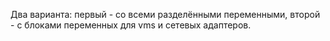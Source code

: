Два варианта: первый - со всеми разделёнными переменными, второй - с блоками переменных для vms и сетевых адаптеров.

